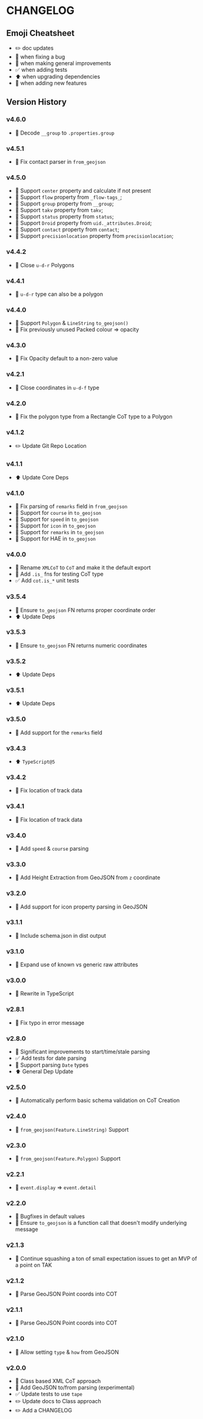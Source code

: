 # CHANGELOG

## Emoji Cheatsheet
- :pencil2: doc updates
- :bug: when fixing a bug
- :rocket: when making general improvements
- :white_check_mark: when adding tests
- :arrow_up: when upgrading dependencies
- :tada: when adding new features

## Version History

### v4.6.0

- :rocket: Decode `__group` to `.properties.group`

### v4.5.1

- :bug: Fix contact parser in `from_geojson`

### v4.5.0

- :rocket: Support `center` property and calculate if not present
- :rocket: Support `flow` property from `_flow-tags_`;
- :rocket: Support `group` property from `__group`;
- :rocket: Support `takv` property from `takv`;
- :rocket: Support `status` property from `status`;
- :rocket: Support `Droid` property from `uid._attributes.Droid`;
- :rocket: Support `contact` property from `contact`;
- :rocket: Support `precisionlocation` property from `precisionlocation`;

### v4.4.2

- :bug: Close `u-d-r` Polygons

### v4.4.1

- :rocket: `u-d-r` type can also be a polygon

### v4.4.0

- :rocket: Support `Polygon` & `LineString` `to_geojson()`
- :bug: Fix previously unused Packed colour => opacity

### v4.3.0

- :bug: Fix Opacity default to a non-zero value

### v4.2.1

- :bug: Close coordinates in `u-d-f` type

### v4.2.0

- :bug: Fix the polygon type from a Rectangle CoT type to a Polygon

### v4.1.2

- :pencil2: Update Git Repo Location

### v4.1.1

- :arrow_up: Update Core Deps

### v4.1.0

- :bug: Fix parsing of `remarks` field in `from_geojson`
- :rocket: Support for `course` in `to_geojson`
- :rocket: Support for `speed` in `to_geojson`
- :rocket: Support for `icon` in `to_geojson`
- :rocket: Support for `remarks` in `to_geojson`
- :rocket: Support for HAE in `to_geojson`

### v4.0.0

- :rocket: Rename `XMLCoT` to `CoT` and make it the default export
- :tada: Add `.is_` fns for testing CoT type
- :white_check_mark: Add `cot.is_*` unit tests

### v3.5.4

- :bug: Ensure `to_geojson` FN returns proper coordinate order
- :arrow_up: Update Deps

### v3.5.3

- :bug: Ensure `to_geojson` FN returns numeric coordinates

### v3.5.2

- :arrow_up: Update Deps

### v3.5.1

- :arrow_up: Update Deps

### v3.5.0

- :rocket: Add support for the `remarks` field

### v3.4.3

- :arrow_up: `TypeScript@5`

### v3.4.2

- :bug: Fix location of track data

### v3.4.1

- :bug: Fix location of track data

### v3.4.0

- :tada: Add `speed` & `course` parsing

### v3.3.0

- :tada: Add Height Extraction from GeoJSON from `z` coordinate

### v3.2.0

- :tada: Add support for icon property parsing in GeoJSON

### v3.1.1

- :bug: Include schema.json in dist output

### v3.1.0

- :rocket: Expand use of known vs generic raw attributes

### v3.0.0

- :rocket: Rewrite in TypeScript

### v2.8.1

- :bug: Fix typo in error message

### v2.8.0

- :bug: Significant improvements to start/time/stale parsing
- :white_check_mark: Add tests for date parsing
- :rocket: Support parsing `Date` types
- :arrow_up: General Dep Update

### v2.5.0

- :tada: Automatically perform basic schema validation on CoT Creation

### v2.4.0

- :tada: `from_geojson(Feature.LineString)` Support

### v2.3.0

- :tada: `from_geojson(Feature.Polygon)` Support

### v2.2.1

- :bug: `event.display` => `event.detail`

### v2.2.0

- :bug: Bugfixes in default values
- :bug: Ensure `to_geojson` is a function call that doesn't modify underlying message

### v2.1.3

- :bug: Continue squashing a ton of small expectation issues to get an MVP of a point on TAK

### v2.1.2

- :bug: Parse GeoJSON Point coords into COT

### v2.1.1

- :bug: Parse GeoJSON Point coords into COT

### v2.1.0

- :rocket: Allow setting `type` & `how` from GeoJSON

### v2.0.0

- :rocket: Class based XML CoT approach
- :tada: Add GeoJSON to/from parsing (experimental)
- :white_check_mark: Update tests to use `tape`
- :pencil2: Update docs to Class approach
- :pencil2: Add a CHANGELOG
